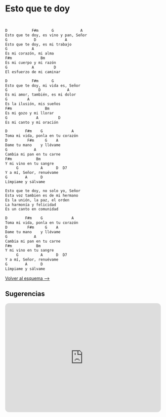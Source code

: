 # Esto que te doy

```bash hl_lines="21-28"


D           F#m      G            A
Esto que te doy, es vino y pan, Señor
G            D             A
Esto que te doy, es mi trabajo
G           A
Es mi corazón, mi alma
F#m             Bm
Es mi cuerpo y mi razón
G           A         D
El esfuerzo de mi caminar

D           F#m      G
Esto que te doy, mi vida es, Señor
G              D            A
Es mi amor, también, es mi dolor
G         A
Es la ilusión, mis sueños
F#m               Bm
Es mi gozo y mi llorar
G             A         D
Es mi canto y mi oración

D        F#m    G             A
Toma mi vida, ponla en tu corazón
D         F#m     G    A
Dame tu mano    y llévame
G            A
Cambia mi pan en tu carne
F#m           Bm
Y mi vino en tu sangre
     G          A      D  D7
Y a mí, Señor, renuévame
G        A      D
Límpiame y sálvame

Esto que te doy, no solo yo, Señor
Esta voz tambien es de mi hermano
Es la unión, la paz, el orden
La harmonía y felicidad
Es un canto en comunidad

D        F#m    G             A
Toma mi vida, ponla en tu corazón
D         F#m     G    A
Dame tu mano    y llévame
G            A
Cambia mi pan en tu carne
F#m           Bm
Y mi vino en tu sangre
     G          A      D  D7
Y a mí, Señor, renuévame
G        A      D
Límpiame y sálvame

```

[Volver al esquema -->](../index.md)

## Sugerencias

<iframe style="border-radius:12px" src="https://open.spotify.com/embed/track/6EYC2cD1KUeOxNhaJbKCcK?utm_source=generator" width="100%" height="352" frameBorder="0" allowfullscreen="" allow="autoplay; clipboard-write; encrypted-media; fullscreen; picture-in-picture" loading="lazy"></iframe>
